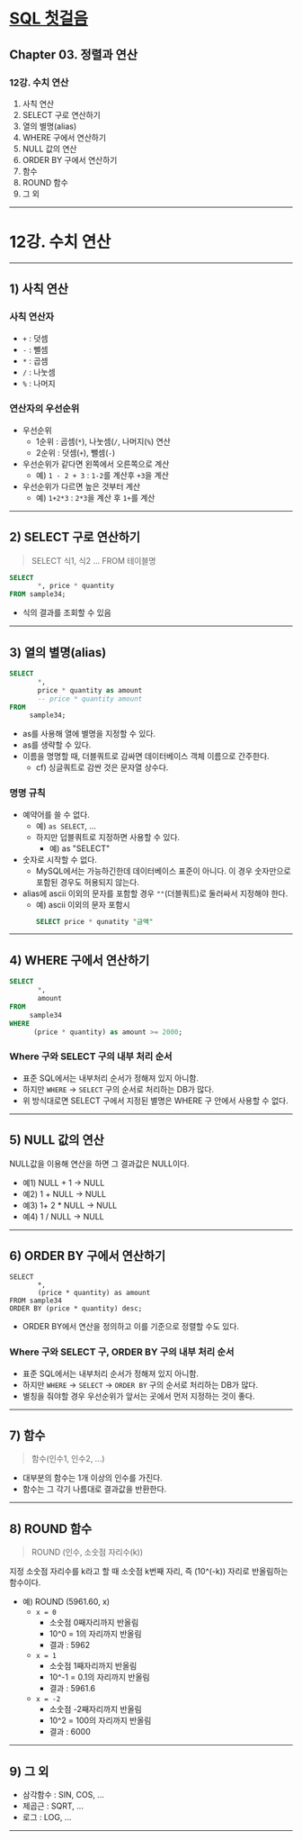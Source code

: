 # <a href = "../README.md" target="_blank">SQL 첫걸음</a>
## Chapter 03. 정렬과 연산
### 12강. 수치 연산
1) 사칙 연산
2) SELECT 구로 연산하기 
3) 열의 별명(alias)
4) WHERE 구에서 연산하기
5) NULL 값의 연산
6) ORDER BY 구에서 연산하기
7) 함수
8) ROUND 함수
9) 그 외
---

# 12강. 수치 연산

---

## 1) 사칙 연산

### 사칙 연산자
- `+` : 덧셈
- `-` : 뺄셈
- `*` : 곱셈
- `/` : 나눗셈
- `%` : 나머지

### 연산자의 우선순위
- 우선순위
  - 1순위 : 곱셈(`*`), 나눗셈(`/`, 나머지(`%`) 연산
  - 2순위 : 덧셈(`+`), 뺄셈(`-`)
- 우선순위가 같다면 왼쪽에서 오른쪽으로 계산
  - 예) `1 - 2 + 3` : `1-2`를 계산후 `+3`을 계산
- 우선순위가 다르면 높은 것부터 계산
  - 예) `1+2*3` : `2*3`을 계산 후 `1+`를 계산

---

## 2) SELECT 구로 연산하기
> SELECT 식1, 식2 ... FROM 테이블명

```sql
SELECT 
       *, price * quantity 
FROM sample34;
```
- 식의 결과를 조회할 수 있음

---

## 3) 열의 별명(alias)
```sql
SELECT 
       *,
       price * quantity as amount
       -- price * quantity amount
FROM 
     sample34;
```
- as를 사용해 열에 별명을 지정할 수 있다.
- as를 생략할 수 있다.
- 이름을 명명할 때, 더블쿼트로 감싸면 데이터베이스 객체 이름으로 간주한다.
  - cf) 싱글쿼트로 감싼 것은 문자열 상수다. 

### 명명 규칙
- 예약어를 쓸 수 없다.
  - 예) `as SELECT`, ...
  - 하지만 덥블쿼트로 지정하면 사용할 수 있다.
    - 예) as "SELECT"
- 숫자로 시작할 수 없다.
  - MySQL에서는 가능하긴한데 데이터베이스 표준이 아니다. 이 경우 숫자만으로 포함된 경우도 허용되지 않는다.
- alias에 ascii 이외의 문자를 포함할 경우 `""`(더블쿼트)로 둘러싸서 지정해야 한다.
  - 예) ascii 이외의 문자 포함시
    ```sql
    SELECT price * qunatity "금액" 
    ```

---

## 4) WHERE 구에서 연산하기
```sql
SELECT 
       *, 
       amount 
FROM 
     sample34
WHERE 
      (price * quantity) as amount >= 2000;
```

### Where 구와 SELECT 구의 내부 처리 순서
- 표준 SQL에서는 내부처리 순서가 정해져 있지 아니함.
- 하지만 `WHERE` -> `SELECT` 구의 순서로 처리하는 DB가 많다.
- 위 방식대로면 SELECT 구에서 지정된 별명은 WHERE 구 안에서 사용할 수 없다.

---

## 5) NULL 값의 연산
NULL값을 이용해 연산을 하면 그 결과값은 NULL이다.
- 예1) NULL + 1 -> NULL
- 예2) 1 + NULL -> NULL
- 예3) 1+ 2 * NULL -> NULL
- 예4) 1 / NULL -> NULL
---  

## 6) ORDER BY 구에서 연산하기
```mysql
SELECT
       *,
       (price * quantity) as amount
FROM sample34
ORDER BY (price * quantity) desc;
```
- ORDER BY에서 연산을 정의하고 이를 기준으로 정렬할 수도 있다.

### Where 구와 SELECT 구, ORDER BY 구의 내부 처리 순서
- 표준 SQL에서는 내부처리 순서가 정해져 있지 아니함.
- 하지만 `WHERE` -> `SELECT` -> `ORDER BY` 구의 순서로 처리하는 DB가 많다.
- 별칭을 줘야할 경우 우선순위가 앞서는 곳에서 먼저 지정하는 것이 좋다.

---

## 7) 함수
> 함수(인수1, 인수2, ...)

- 대부분의 함수는 1개 이상의 인수를 가진다.
- 함수는 그 각기 나름대로 결과값을 반환한다.

---

## 8) ROUND 함수
> ROUND (인수, 소숫점 자리수(k))

지정 소숫점 자리수를 k라고 할 때 소숫점 k번째 자리, 즉 (10^(-k)) 자리로 반올림하는 함수이다.
- 예) ROUND (5961.60, x)
  - `x = 0`
    - 소숫점 0째자리까지 반올림
    - 10^0 = 1의 자리까지 반올림
    - 결과 : 5962
  - `x = 1`
    - 소숫점 1째자리까지 반올림
    - 10^-1 = 0.1의 자리까지 반올림
    - 결과 : 5961.6
  - `x = -2`
    - 소숫점 -2째자리까지 반올림
    - 10^2 = 100의 자리까지 반올림
    - 결과 : 6000

---

## 9) 그 외
- 삼각함수 : SIN, COS, ...
- 제곱근 : SQRT, ...
- 로그 : LOG, ...

---
